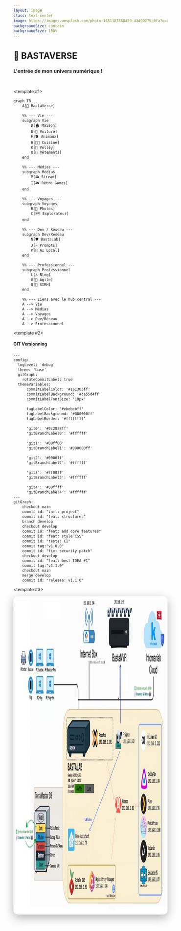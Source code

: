 ```yaml
---
layout: image
class: text-center
image: https://images.unsplash.com/photo-1451187580459-43490279c0fa?q=80&w=1000&auto=format&fit=crop
backgroundSize: contain
backgroundSize: 100%
---
```


# 🌌 BASTAVERSE

### L'entrée de mon univers numérique !

<br />

<v-switch>

<template #1>

```mermaid {scale: 0.5}
graph TB
    A[🌌 BastaVerse]

    %% --- Vie ---
    subgraph Vie
        D[🏠 Maison]
        E[🚗 Voiture]
        F[🐕 Animaux]
        H[👨‍🍳 Cuisine]
        K[🏐 Volley]
        O[👗 Vêtements]
    end

    %% --- Médias ---
    subgraph Médias
        M[📻 Stream]
        I[🎮 Rétro Games]
    end

    %% --- Voyages ---
    subgraph Voyages
        B[📸 Photos]
        C[🗺️ Explorateur]
    end

    %% --- Dev / Réseau ---
    subgraph Dev/Réseau
        N[🛡️ BastaLab]
        J[✍️ Prompts]
        P[🤖 AI Local]
    end

    %% --- Professionnel ---
    subgraph Professionnel
        L[✍️ Blog]
        G[💼 Agile]
        Q[🤧 SIRH]
    end

    %% --- Liens avec le hub central ---
    A --> Vie
    A --> Médias
    A --> Voyages
    A --> Dev/Réseau
    A --> Professionnel
```

</template>


<template #2>

#### GIT Versionning

```mermaid {scale: 1.3}
---
config:
  logLevel: 'debug'
  theme: 'base'
  gitGraph:
    rotateCommitLabel: true
  themeVariables:
      commitLabelColor: '#161303ff'
      commitLabelBackground: '#ca55d4ff'
      commitLabelFontSize: '10px'
      
      tagLabelColor: '#ebebebff'
      tagLabelBackground: '#000000ff'
      tagLabelBorder: '#ffffffff'

      'git0': '#9c2828ff'
      'gitBranchLabel0': '#ffffff'

      'git1': '#00ff00'
      'gitBranchLabel1': '#000000ff'

      'git2': '#0000ff'
      'gitBranchLabel2': '#ffffff'

      'git3': '#ff00ff'
      'gitBranchLabel3': '#ffffff'

      'git4': '#00ffff'
      'gitBranchLabel4': '#ffffff'
---
gitGraph:
    checkout main
    commit id: "init: project"
    commit id: "feat: structures"
    branch develop
    checkout develop
    commit id: "feat: add core features"
    commit id: "feat: style CSS"
    commit id: "tests: CI"
    commit tag:"v1.0.0"
    commit id: "fix: security patch"
    checkout develop
    commit id: "feat: best IDEA #1"
    commit tag:"v1.1.0"
    checkout main
    merge develop
    commit id: "release: v1.1.0"
```

</template>

<template #3>
    <div align="center"><img src="./images/network-bastou-v1.jpg" alt="Network" style="height: 26vh; border-radius: 15px; box-shadow: 0 10px 30px rgba(0, 0, 0, 0.3);" /></div>
</template>

</v-switch>

<!--
BastaVerse, c'est le hub central qui connecte tout mon écosystème !
-->